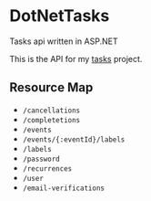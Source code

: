 # DotNetTasks

Tasks api written in ASP.NET

This is the API for my [tasks](https://github.com/rrickgauer/tasks) project.

## Resource Map

* `/cancellations`
* `/completetions`
* `/events`
* `/events/{:eventId}/labels`
* `/labels`
* `/password`
* `/recurrences`
* `/user`
* `/email-verifications`





